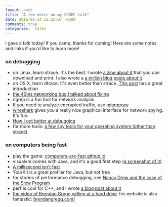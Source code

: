 ```yaml
---
layout: post
title: "A few notes on my CUSEC talk"
date: 2016-01-14 12:25:07 -0500
comments: true
categories:  talks
---
```


I gave a talk today! If you came, thanks for coming! Here are some notes and links if you'd like to learn more!

### on debugging

* on Linux, learn strace. It's the best. I wrote [a zine about it](http://jvns.ca/blog/2015/04/14/strace-zine/) that you can download and print. I also wrote a [a million blog posts about it](http://jvns.ca/blog/categories/strace/).
* on OS X, learn dtrace. It's even better than strace. [This post](https://blog.8thlight.com/colin-jones/2015/11/06/dtrace-even-better-than-strace-for-osx.html) has a great introduction
* [the 40ms networking bug I talked about fixing](http://jvns.ca/blog/2015/11/21/why-you-should-understand-a-little-about-tcp/)
* ngrep is a fun tool for network analysis
* If you need to analyze encrypted traffic, use [mitmproxy](https://mitmproxy.org/)
* [wireshark](https://www.wireshark.org/) gives you a really nice graphical interface for network spying. It's fun.
* [How I got better at debugging](http://jvns.ca/blog/2015/11/22/how-i-got-better-at-debugging/)
* for more tools: [a few spy tools for your operating system (other than strace)](http://jvns.ca/blog/2015/04/06/a-few-spy-tools-for-your-operating-system-other-than-strace/)

### on computers being fast

* play the game: [computers-are-fast.github.io](http://computers-are-fast.github.io)
* visualvm comes with Java, and it's a good first step ([a screenshot of it](http://jvns.ca/blog/2016/01/03/java-isnt-slow/))
* [A millisecond isn't fast](http://jvns.ca/blog/2015/09/10/a-millisecond-isnt-fast-and-how-we-fixed-it/)
* YourKit is a great profiler for Java, but not free
* for stories of performance debugging, see [Nancy Drew and the case of the Slow Program](http://jvns.ca/blog/2015/03/15/nancy-drew-and-the-case-of-the-slow-program/)
* perf is cool for C++, and I wrote [a blog post about it](http://jvns.ca/blog/2014/05/13/profiling-with-perf/)
* [the video of Brendan Gregg yelling at a hard drive](https://www.youtube.com/watch?v=tDacjrSCeq4). his website is also fantastic: [brendangregg.com/](http://www.brendangregg.com/)
